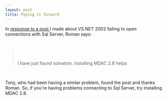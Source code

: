 ```yaml
---
layout: post
title: Paying it forward
---
```

<p>In <a href="http://weblogs.asp.net/cfrazier/posts/8771.aspx#27259">response to a post </a>I made about VS.NET 2002 failing to open connections with Sql Server, Roman says:</p>
<br />
<blockquote dir="ltr" style="MARGIN-RIGHT: 0px">
<br />
<p>I have just found solvation. Installing MDAC 2.8 helps</p></blockquote>
<br />
<p dir="ltr">Tony, who had been having a similar problem, found the post and thanks Roman. So, if you're having problems connecting to Sql Server, try installing MDAC 2.8.</p>